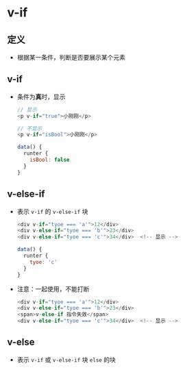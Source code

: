# v-if

## 定义

- 根据某一条件，判断是否要展示某个元素

## v-if

- 条件为**真**时，显示

    ```js
    // 显示
    <p v-if="true">小刚刚</p>
    ```

    ```js
    // 不显示
    <p v-if="isBool">小刚刚</p>

    data() {
      runter {
        isBool: false
      }
    }
    ```

## v-else-if

- 表示 `v-if` 的 `v-else-if` 块

    ```js
    <div v-if="tyoe === 'a'">12</div>
    <div v-else-if="tyoe === 'b'">23</div>
    <div v-else-if="tyoe === 'c'">34</div>  <!-- 显示 -->

    data() {
      runter {
        tyoe: 'c'
      }
    }
    ```

- 注意：一起使用，不能打断

    ```js
    <div v-if="tyoe === 'a'">12</div>
    <div v-else-if="tyoe === 'b'">23</div>
    <span>v-else-if 指令失效</span>
    <div v-else-if="tyoe === 'c'">34</div>  <!-- 显示 -->
    ```

## v-else

- 表示 `v-if` 或 `v-else-if` 块 `else` 的块

